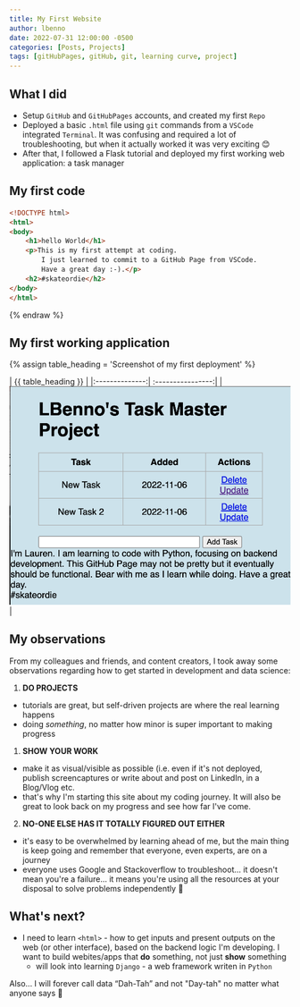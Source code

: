 ```yaml
---
title: My First Website
author: lbenno
date: 2022-07-31 12:00:00 -0500
categories: [Posts, Projects]
tags: [gitHubPages, gitHub, git, learning curve, project]
---
```

## What I did 

+ Setup `GitHub` and `GitHubPages` accounts, and created my first `Repo` 
+ Deployed a basic `.html` file using `git` commands from a `VSCode` integrated `Terminal`. 
It was confusing and required a lot of troubleshooting, but when it actually worked it was very exciting 😊
+ After that, I followed a Flask tutorial and deployed my first working web application: a task manager

## My first code 


```html  {% raw %}
<!DOCTYPE html>
<html>
<body>
    <h1>hello World</h1>
    <p>This is my first attempt at coding.
        I just learned to commit to a GitHub Page from VSCode.
        Have a great day :-).</p>
    <h2>#skateordie</h2>
</body>
</html>
```  
{% endraw %} 


## My first working application 

{% assign table_heading = 'Screenshot of my first deployment' %}

|         {{ table_heading }}        | 
|:--------------:| :----------------:| 
| ![dev image](https://github.com/lbenno/lbenno.github.io/blob/main/assets/img/task-manager.png?raw=true) |



## My observations
From my colleagues and friends, and content creators, I took away some observations regarding how to get started in development and data science: 

1. **DO PROJECTS**
+ tutorials are great, but self-driven projects are where the real learning happens
+ doing *something*, no matter how minor is super important to making  progress 

1. **SHOW YOUR WORK**
+ make it as visual/visible as possible (i.e. even if it's not deployed, publish screencaptures or write about and post on LinkedIn, in a Blog/Vlog etc.
+ that's why I'm starting this site about my coding journey.  It will also be great to look back on my progress and see how far I've come.

2. **NO-ONE ELSE HAS IT TOTALLY FIGURED OUT EITHER**
+ it's easy to be overwhelmed by learning ahead of me, but the main thing is keep going and remember that everyone, even experts, are on a journey
+ everyone uses Google and Stackoverflow to troubleshoot... it doesn't mean you're a failure... it means you're using all the resources at your disposal to solve problems independently 💪


## What's next? 
+ I need to learn `<html>` - how to get inputs and present outputs on the web (or other interface), based on the backend logic I'm developing. I want to build webites/apps that **do** something, not just **show** something
    + will look into learning `Django` - a web framework writen in `Python`


Also... I will forever call data “Dah-Tah” and not "Day-tah" no matter what anyone says 🤣
<br>




